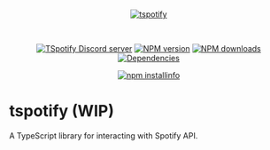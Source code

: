 <div align="center">
  <br />
  <p>
    <a href="#"><img src="https://i.imgur.com/doGPCO5.png" alt="tspotify" /></a>
  </p>
  <br />
  <p>
    <a href="https://discord.com/invite/87gFS5ZeC3"><img src="https://img.shields.io/discord/828250237130244126?color=%237289da&label=discord&logo=discord&logoColor=white&style=flat-square" alt="TSpotify Discord server" /></a>
    <a href="https://www.npmjs.com/package/tspotify"><img src="https://img.shields.io/npm/v/tspotify?color=%23ec1d1d&style=flat-square" alt="NPM version" /></a>
    <a href="https://www.npmjs.com/package/tspotify"><img src="https://img.shields.io/npm/dt/tspotify?color=%231DA1F2&style=flat-square" alt="NPM downloads" /></a>
    <a href="https://david-dm.org/tspotify/tspotify"><img src="https://img.shields.io/david/tspotify/tspotify?style=flat-square" alt="Dependencies" /></a>
  </p>
  <p>
    <a href="https://nodei.co/npm/tspotify/"><img src="https://nodei.co/npm/tspotify.png?downloads=true&stars=true" alt="npm installinfo" /></a>
  </p>
</div>

# tspotify (WIP)

A TypeScript library for interacting with Spotify API.